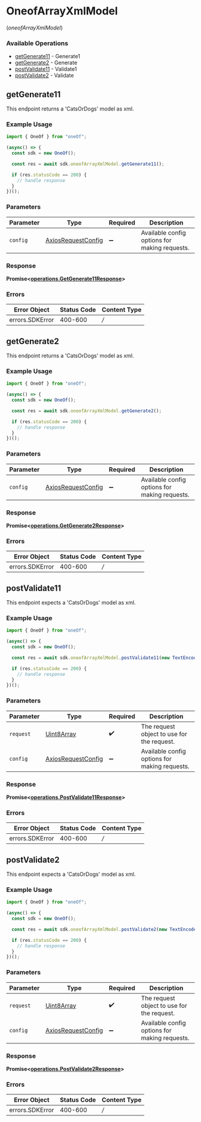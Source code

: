 # OneofArrayXmlModel
(*oneofArrayXmlModel*)

### Available Operations

* [getGenerate11](#getgenerate11) - Generate1
* [getGenerate2](#getgenerate2) - Generate
* [postValidate11](#postvalidate11) - Validate1
* [postValidate2](#postvalidate2) - Validate

## getGenerate11

This endpoint returns a 'CatsOrDogs' model as xml.

### Example Usage

```typescript
import { OneOf } from "oneOf";

(async() => {
  const sdk = new OneOf();

  const res = await sdk.oneofArrayXmlModel.getGenerate11();

  if (res.statusCode == 200) {
    // handle response
  }
})();
```

### Parameters

| Parameter                                                    | Type                                                         | Required                                                     | Description                                                  |
| ------------------------------------------------------------ | ------------------------------------------------------------ | ------------------------------------------------------------ | ------------------------------------------------------------ |
| `config`                                                     | [AxiosRequestConfig](https://axios-http.com/docs/req_config) | :heavy_minus_sign:                                           | Available config options for making requests.                |


### Response

**Promise<[operations.GetGenerate11Response](../../sdk/models/operations/getgenerate11response.md)>**
### Errors

| Error Object    | Status Code     | Content Type    |
| --------------- | --------------- | --------------- |
| errors.SDKError | 400-600         | */*             |

## getGenerate2

This endpoint returns a 'CatsOrDogs' model as xml.

### Example Usage

```typescript
import { OneOf } from "oneOf";

(async() => {
  const sdk = new OneOf();

  const res = await sdk.oneofArrayXmlModel.getGenerate2();

  if (res.statusCode == 200) {
    // handle response
  }
})();
```

### Parameters

| Parameter                                                    | Type                                                         | Required                                                     | Description                                                  |
| ------------------------------------------------------------ | ------------------------------------------------------------ | ------------------------------------------------------------ | ------------------------------------------------------------ |
| `config`                                                     | [AxiosRequestConfig](https://axios-http.com/docs/req_config) | :heavy_minus_sign:                                           | Available config options for making requests.                |


### Response

**Promise<[operations.GetGenerate2Response](../../sdk/models/operations/getgenerate2response.md)>**
### Errors

| Error Object    | Status Code     | Content Type    |
| --------------- | --------------- | --------------- |
| errors.SDKError | 400-600         | */*             |

## postValidate11

This endpoint expects a 'CatsOrDogs' model as xml.

### Example Usage

```typescript
import { OneOf } from "oneOf";

(async() => {
  const sdk = new OneOf();

  const res = await sdk.oneofArrayXmlModel.postValidate11(new TextEncoder().encode("0xd30B1A5d8E"));

  if (res.statusCode == 200) {
    // handle response
  }
})();
```

### Parameters

| Parameter                                                    | Type                                                         | Required                                                     | Description                                                  |
| ------------------------------------------------------------ | ------------------------------------------------------------ | ------------------------------------------------------------ | ------------------------------------------------------------ |
| `request`                                                    | [Uint8Array](../../models/.md)                               | :heavy_check_mark:                                           | The request object to use for the request.                   |
| `config`                                                     | [AxiosRequestConfig](https://axios-http.com/docs/req_config) | :heavy_minus_sign:                                           | Available config options for making requests.                |


### Response

**Promise<[operations.PostValidate11Response](../../sdk/models/operations/postvalidate11response.md)>**
### Errors

| Error Object    | Status Code     | Content Type    |
| --------------- | --------------- | --------------- |
| errors.SDKError | 400-600         | */*             |

## postValidate2

This endpoint expects a 'CatsOrDogs' model as xml.

### Example Usage

```typescript
import { OneOf } from "oneOf";

(async() => {
  const sdk = new OneOf();

  const res = await sdk.oneofArrayXmlModel.postValidate2(new TextEncoder().encode("0xC036A4f80F"));

  if (res.statusCode == 200) {
    // handle response
  }
})();
```

### Parameters

| Parameter                                                    | Type                                                         | Required                                                     | Description                                                  |
| ------------------------------------------------------------ | ------------------------------------------------------------ | ------------------------------------------------------------ | ------------------------------------------------------------ |
| `request`                                                    | [Uint8Array](../../models/.md)                               | :heavy_check_mark:                                           | The request object to use for the request.                   |
| `config`                                                     | [AxiosRequestConfig](https://axios-http.com/docs/req_config) | :heavy_minus_sign:                                           | Available config options for making requests.                |


### Response

**Promise<[operations.PostValidate2Response](../../sdk/models/operations/postvalidate2response.md)>**
### Errors

| Error Object    | Status Code     | Content Type    |
| --------------- | --------------- | --------------- |
| errors.SDKError | 400-600         | */*             |
